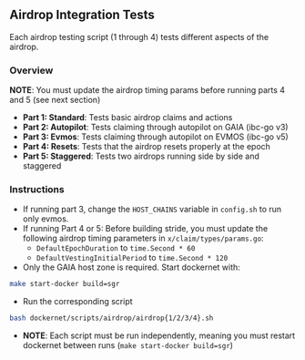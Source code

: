 ## Airdrop Integration Tests
Each airdrop testing script (1 through 4) tests different aspects of the airdrop. 

### Overview 
**NOTE**: You must update the airdrop timing params before running parts 4 and 5 (see next section)
* **Part 1: Standard**: Tests basic airdrop claims and actions
* **Part 2: Autopilot**: Tests claiming through autopilot on GAIA (ibc-go v3)
* **Part 3: Evmos**: Tests claiming through autopilot on EVMOS (ibc-go v5)
* **Part 4: Resets**: Tests that the airdrop resets properly at the epoch
* **Part 5: Staggered**: Tests two airdrops running side by side and staggered

### Instructions
* If running part 3, change the `HOST_CHAINS` variable in `config.sh` to run only evmos.
* If running Part 4 or 5: Before building stride, you must update the following airdrop timing parameters in `x/claim/types/params.go`:
    * `DefaultEpochDuration` to `time.Second * 60`
    * `DefaultVestingInitialPeriod` to `time.Second * 120`
* Only the GAIA host zone is required. Start dockernet with:
```bash
make start-docker build=sgr
```
* Run the corresponding script
```bash
bash dockernet/scripts/airdrop/airdrop{1/2/3/4}.sh
```
* **NOTE**: Each script must be run independently, meaning you must restart dockernet between runs (`make start-docker build=sgr`)

